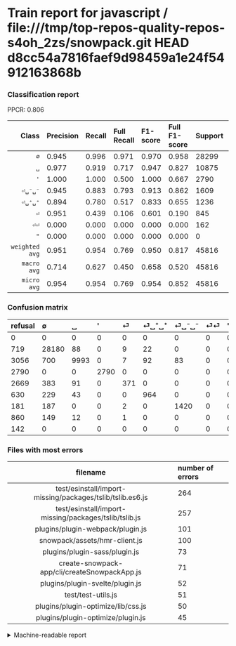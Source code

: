 # Train report for javascript / file:///tmp/top-repos-quality-repos-s4oh_2zs/snowpack.git HEAD d8cc54a7816faef9d98459a1e24f54912163868b

### Classification report

PPCR: 0.806

| Class | Precision | Recall | Full Recall | F1-score | Full F1-score | Support | Full Support | PPCR |
|------:|:----------|:-------|:------------|:---------|:---------|:--------|:-------------|:-----|
| `∅` | 0.945| 0.996| 0.971| 0.970| 0.958| 28299| 29018| 0.975 |
| `␣` | 0.977| 0.919| 0.717| 0.947| 0.827| 10875| 13931| 0.781 |
| `'` | 1.000| 1.000| 0.500| 1.000| 0.667| 2790| 5580| 0.500 |
| `⏎␣⁻␣⁻` | 0.945| 0.883| 0.793| 0.913| 0.862| 1609| 1790| 0.899 |
| `⏎␣⁺␣⁺` | 0.894| 0.780| 0.517| 0.833| 0.655| 1236| 1866| 0.662 |
| `⏎` | 0.951| 0.439| 0.106| 0.601| 0.190| 845| 3514| 0.240 |
| `⏎⏎` | 0.000| 0.000| 0.000| 0.000| 0.000| 162| 1022| 0.159 |
| `"` | 0.000| 0.000| 0.000| 0.000| 0.000| 0| 142| 0.000 |
| `weighted avg` | 0.951| 0.954| 0.769| 0.950| 0.817| 45816| 56863| 0.806 |
| `macro avg` | 0.714| 0.627| 0.450| 0.658| 0.520| 45816| 56863| 0.806 |
| `micro avg` | 0.954| 0.954| 0.769| 0.954| 0.852| 45816| 56863| 0.806 |

### Confusion matrix

|refusal|  ∅| ␣| '| ⏎| ⏎␣⁺␣⁺| ⏎␣⁻␣⁻| ⏎⏎| "| 
|:---|:---|:---|:---|:---|:---|:---|:---|:---|
|0 |0 |0 |0 |0 |0 |0 |0 |0 |
|719 |28180 |88 |0 |9 |22 |0 |0 |0 |
|3056 |700 |9993 |0 |7 |92 |83 |0 |0 |
|2790 |0 |0 |2790 |0 |0 |0 |0 |0 |
|2669 |383 |91 |0 |371 |0 |0 |0 |0 |
|630 |229 |43 |0 |0 |964 |0 |0 |0 |
|181 |187 |0 |0 |2 |0 |1420 |0 |0 |
|860 |149 |12 |0 |1 |0 |0 |0 |0 |
|142 |0 |0 |0 |0 |0 |0 |0 |0 |

### Files with most errors

| filename | number of errors|
|:----:|:-----|
| test/esinstall/import-missing/packages/tslib/tslib.es6.js | 264 |
| test/esinstall/import-missing/packages/tslib/tslib.js | 257 |
| plugins/plugin-webpack/plugin.js | 101 |
| snowpack/assets/hmr-client.js | 100 |
| plugins/plugin-sass/plugin.js | 73 |
| create-snowpack-app/cli/createSnowpackApp.js | 71 |
| plugins/plugin-svelte/plugin.js | 52 |
| test/test-utils.js | 51 |
| plugins/plugin-optimize/lib/css.js | 50 |
| plugins/plugin-optimize/plugin.js | 45 |

<details>
    <summary>Machine-readable report</summary>
```json
{
  "cl_report": {"\"": {"f1-score": 0.0, "precision": 0.0, "recall": 0.0, "support": 0}, "\u0027": {"f1-score": 1.0, "precision": 1.0, "recall": 1.0, "support": 2790}, "macro avg": {"f1-score": 0.6579138079836411, "precision": 0.7140221326914892, "recall": 0.627026965267348, "support": 45816}, "micro avg": {"f1-score": 0.9542081368954077, "precision": 0.9542081368954077, "recall": 0.9542081368954077, "support": 45816}, "weighted avg": {"f1-score": 0.9502025212843581, "precision": 0.9512162073468947, "recall": 0.9542081368954077, "support": 45816}, "\u2205": {"f1-score": 0.9696010459855146, "precision": 0.9447498994233606, "recall": 0.9957949044135835, "support": 28299}, "\u23ce": {"f1-score": 0.6008097165991902, "precision": 0.9512820512820512, "recall": 0.4390532544378698, "support": 845}, "\u23ce\u23ce": {"f1-score": 0.0, "precision": 0.0, "recall": 0.0, "support": 162}, "\u23ce\u2423\u207a\u2423\u207a": {"f1-score": 0.8331892826274848, "precision": 0.8942486085343229, "recall": 0.7799352750809061, "support": 1236}, "\u23ce\u2423\u207b\u2423\u207b": {"f1-score": 0.9125964010282777, "precision": 0.9447771124417831, "recall": 0.8825357364822871, "support": 1609}, "\u2423": {"f1-score": 0.9471140176286609, "precision": 0.977119389850396, "recall": 0.918896551724138, "support": 10875}},
  "cl_report_full": {"\"": {"f1-score": 0.0, "precision": 0.0, "recall": 0.0, "support": 142}, "\u0027": {"f1-score": 0.6666666666666666, "precision": 1.0, "recall": 0.5, "support": 5580}, "macro avg": {"f1-score": 0.5198890797818152, "precision": 0.7140221326914892, "recall": 0.45049116376824616, "support": 56863}, "micro avg": {"f1-score": 0.8515470544122947, "precision": 0.9542081368954077, "recall": 0.7688303466225841, "support": 56863}, "weighted avg": {"f1-score": 0.8172438756555205, "precision": 0.937509924985912, "recall": 0.7688303466225841, "support": 56863}, "\u2205": {"f1-score": 0.9577541379193149, "precision": 0.9447498994233606, "recall": 0.9711213729409333, "support": 29018}, "\u23ce": {"f1-score": 0.1900614754098361, "precision": 0.9512820512820512, "recall": 0.10557768924302789, "support": 3514}, "\u23ce\u23ce": {"f1-score": 0.0, "precision": 0.0, "recall": 0.0, "support": 1022}, "\u23ce\u2423\u207a\u2423\u207a": {"f1-score": 0.6548913043478259, "precision": 0.8942486085343229, "recall": 0.5166130760986066, "support": 1866}, "\u23ce\u2423\u207b\u2423\u207b": {"f1-score": 0.8624354691770423, "precision": 0.9447771124417831, "recall": 0.7932960893854749, "support": 1790}, "\u2423": {"f1-score": 0.8273035847338356, "precision": 0.977119389850396, "recall": 0.7173210824779269, "support": 13931}},
  "ppcr": 0.8057260432970473
}
```
</details>
